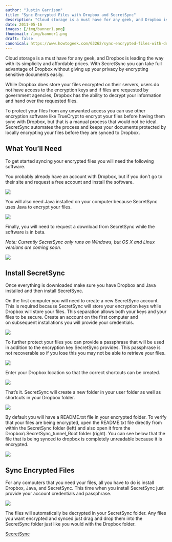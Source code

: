 ```yaml
---
author: "Justin Garrison"
title: "Sync Encrypted Files with Dropbox and SecretSync"
description: "Cloud storage is a must have for any geek, and Dropbox is leading the"
date: 2011-05-16
images: [/img/banner1.png]
thumbnail: /img/banner1.png
draft: false
canonical: https://www.howtogeek.com/63262/sync-encrypted-files-with-dropbox-and-secretsync/
---
```


Cloud storage is a must have for any geek, and Dropbox is leading the way with its simplicity and affordable prices. With SecretSync you can take full advantage of Dropbox without giving up your privacy by encrypting sensitive documents easily.

While Dropbox does store your files encrypted on their servers, users do not have access to the encryption keys and if files are requested by government agencies, Dropbox has the ability to decrypt your information and hand over the requested files.

To protect your files from any unwanted access you can use other encryption software like TrueCrypt to encrypt your files before having them sync with Dropbox, but that is a manual process that would not be ideal. SecretSync automates the process and keeps your documents protected by locally encrypting your files before they are synced to Dropbox.

## What You’ll Need

To get started syncing your encrypted files you will need the following software.

You probably already have an account with Dropbox, but if you don’t go to their site and request a free account and install the software.

![](/img/dropbox-logo.png)

You will also need Java installed on your computer because SecretSync uses Java to encrypt your files.

![](/img/java-logo.png)

Finally, you will need to request a download from SecretSync while the software is in beta.

_Note: Currently SecretSync only runs on Windows, but OS X and Linux versions are coming soon._

![](/img/ss-download.png)

## Install SecretSync

Once everything is downloaded make sure you have Dropbox and Java installed and then install SecretSync.

On the first computer you will need to create a new SecretSync account. This is required because SecretSync will store your encryption keys while Dropbox will store your files. This separation allows both your keys and your files to be secure. Create an account on the first computer and on subsequent installations you will provide your credentials.

![](/img/setup-02.png)

To further protect your files you can provide a passphrase that will be used in addition to the encryption key SecretSync provides. This passphrase is not recoverable so if you lose this you may not be able to retrieve your files.

![](/img/setup-03.png)

Enter your Dropbox location so that the correct shortcuts can be created.

![](/img/setup-04.png)

That’s it. SecretSync will create a new folder in your user folder as well as shortcuts in your Dropbox folder.

![](/img/setup-05.png)

By default you will have a README.txt file in your encrypted folder. To verify that your files are being encrypted, open the README.txt file directly from within the SecretSync folder (left) and also open it from the Dropbox\\.SecretSync_tunnel_Root folder (right). You can see below that the file that is being synced to dropbox is completely unreadable because it is encrypted.

![](/img/readme.png)

## Sync Encrypted Files

For any computers that you need your files, all you have to do is install Dropbox, Java, and SecretSync. This time when you install SecretSync just provide your account credentials and passphrase.

![](/img/setup-2-00.png)

The files will automatically be decrypted in your SecretSync folder. Any files you want encrypted and synced just drag and drop them into the SecretSync folder just like you would with the Dropbox folder.

[SecretSync](https://getsecretsync.com/)
